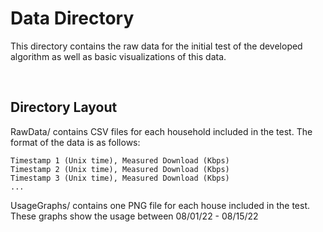 # Data Directory

This directory contains the raw data for the initial test of the developed algorithm as well as basic visualizations of this data.

<br>

## Directory Layout

RawData/ contains CSV files for each household included in the test. The format of the data is as follows:
```
Timestamp 1 (Unix time), Measured Download (Kbps)
Timestamp 2 (Unix time), Measured Download (Kbps)
Timestamp 3 (Unix time), Measured Download (Kbps)
...
```

UsageGraphs/ contains one PNG file for each house included in the test. These graphs show the usage between 08/01/22 - 08/15/22